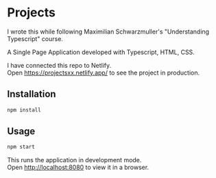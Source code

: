 # Projects

I wrote this while following Maximilian Schwarzmuller's "Understanding Typescript" course.

A Single Page Application developed with Typescript, HTML, CSS.

I have connected this repo to Netlify.  
Open <https://projectsxx.netlify.app/> to see the project in production.

## Installation
```sh
npm install
```
## Usage
```sh
npm start
```
This runs the application in development mode.\
Open [http://localhost:8080](http://localhost:8080) to view it in a browser.
